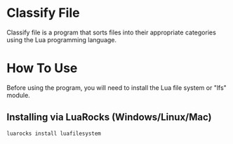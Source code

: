 # Classify File
Classify file is a program that sorts files into their appropriate categories using the Lua programming language.

# How To Use
Before using the program, you will need to install the Lua file system or "lfs" module.

## Installing via LuaRocks (Windows/Linux/Mac)
```bash
luarocks install luafilesystem
```